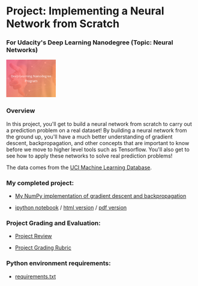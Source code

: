 # Project: Implementing a Neural Network from Scratch
### For Udacity's Deep Learning Nanodegree (Topic: Neural Networks)
<img src="https://github.com/jamesdellinger/deep_learning_nanodegree_your_first_neural_network_project/blob/master/dlndlogo.png" height="100">

### Overview

In this project, you'll get to build a neural network from scratch to carry out a prediction problem on a real dataset! By building a neural network from the ground up, you'll have a much better understanding of gradient descent, backpropagation, and other concepts that are important to know before we move to higher level tools such as Tensorflow. You'll also get to see how to apply these networks to solve real prediction problems!

The data comes from the [UCI Machine Learning Database](https://archive.ics.uci.edu/ml/datasets/Bike+Sharing+Dataset).

### My completed project:

* [My NumPy implementation of gradient descent and backpropagation](https://github.com/jamesdellinger/deep_learning_nanodegree_your_first_neural_network_project/blob/master/my_answers.py)

* [ipython notebook](https://github.com/jamesdellinger/deep_learning_nanodegree_your_first_neural_network_project/blob/master/Your_first_neural_network.ipynb) / [html version](http://htmlpreview.github.com/?https://github.com/jamesdellinger/deep_learning_nanodegree_your_first_neural_network_project/blob/master/Your_first_neural_network.html) / [pdf version](https://github.com/jamesdellinger/deep_learning_nanodegree_your_first_neural_network_project/blob/master/Your_first_neural_network.pdf)

### Project Grading and Evaluation:

* [Project Review](https://github.com/jamesdellinger/deep_learning_nanodegree_your_first_neural_network_project/blob/master/your_first_neural_network_project_review.pdf)

* [Project Grading Rubric](https://github.com/jamesdellinger/deep_learning_nanodegree_your_first_neural_network_project/blob/master/your_first_neural_network_project_grading_rubric.pdf)

### Python environment requirements:

* [requirements.txt](https://github.com/jamesdellinger/machine_learning_nanodegree_capstone_project/blob/master/requirements.txt)
